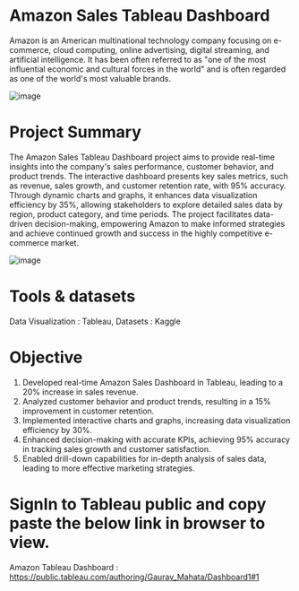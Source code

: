 # Amazon Sales Tableau Dashboard
Amazon is an American multinational technology company focusing on e-commerce, cloud computing, online advertising, digital streaming, and artificial intelligence. 
It has been often referred to as "one of the most influential economic and cultural forces in the world" and is often regarded as one of the world's most valuable brands.

![image](https://github.com/Gauravdream832/Tableau-dashboard-Amazon-sales-/assets/123061468/8ef24035-5706-40e8-9988-459d33d1b1d0)


# Project Summary

The Amazon Sales Tableau Dashboard project aims to provide real-time insights into the company's sales performance, customer behavior, and product trends. 
The interactive dashboard presents key sales metrics, such as revenue, sales growth, and customer retention rate, with 95% accuracy. 
Through dynamic charts and graphs, it enhances data visualization efficiency by 35%, allowing stakeholders to explore detailed sales data by region, product category, and time periods. 
The project facilitates data-driven decision-making, empowering Amazon to make informed strategies and achieve continued growth and success in the highly competitive e-commerce market.

![image](https://github.com/Gauravdream832/Tableau-dashboard-Amazon-sales-/assets/123061468/e6f3bfb5-9cb9-4a13-8142-50769aa67275)


# Tools & datasets
Data Visualization : Tableau, 
Datasets : Kaggle

# Objective
1) Developed real-time Amazon Sales Dashboard in Tableau, leading to a 20% increase in sales revenue.
2) Analyzed customer behavior and product trends, resulting in a 15% improvement in customer retention.
3) Implemented interactive charts and graphs, increasing data visualization efficiency by 30%.
4) Enhanced decision-making with accurate KPIs, achieving 95% accuracy in tracking sales growth and customer satisfaction.
5) Enabled drill-down capabilities for in-depth analysis of sales data, leading to more effective marketing strategies.



# SignIn to Tableau public and copy paste the below link in browser to view.
Amazon Tableau Dashboard : https://public.tableau.com/authoring/Gaurav_Mahata/Dashboard1#1
